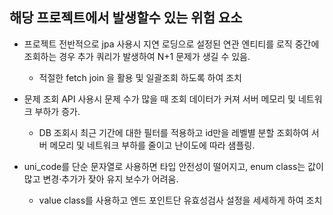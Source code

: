 ## 해당 프로젝트에서 발생할수 있는 위험 요소
- 프로젝트 전반적으로 jpa 사용시 지연 로딩으로 설정된 연관 엔티티를 로직 중간에 조회하는 경우 추가 쿼리가 발생하여 N+1 문제가 생길 수 있음.
  - 적절한 fetch join 을 활용 및 일괄조회 하도록 하여 조치

- 문제 조회 API 사용시 문제 수가 많을 때 조회 데이터가 커져 서버 메모리 및 네트워크 부하가 증가.
  - DB 조회시 최근 기간에 대한 필터를 적용하고 id만을 레벨별 분할 조회하여 서버 메모리 및 네트워크 부하를 줄이고 난이도에 따라 샘플링.

- uni_code를 단순 문자열로 사용하면 타입 안전성이 떨어지고, enum class는 값이 많고 변경·추가가 잦아 유지 보수가 어려움.
  - value class를 사용하고 엔드 포인트단 유효성검사 설정을 세세하게 하여 조치

